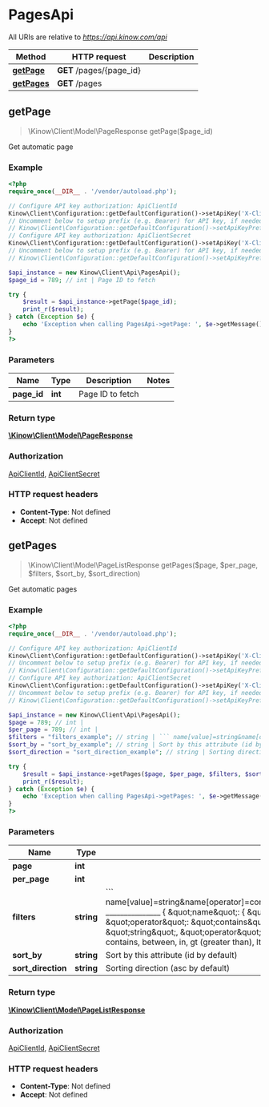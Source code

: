 # PagesApi

All URIs are relative to *https://api.kinow.com/api*

Method | HTTP request | Description
------------- | ------------- | -------------
[**getPage**](#getPage) | **GET** /pages/{page_id} | 
[**getPages**](#getPages) | **GET** /pages | 


## **getPage**
> \Kinow\Client\Model\PageResponse getPage($page_id)



Get automatic page

### Example
```php
<?php
require_once(__DIR__ . '/vendor/autoload.php');

// Configure API key authorization: ApiClientId
Kinow\Client\Configuration::getDefaultConfiguration()->setApiKey('X-Client-Id', 'YOUR_API_KEY');
// Uncomment below to setup prefix (e.g. Bearer) for API key, if needed
// Kinow\Client\Configuration::getDefaultConfiguration()->setApiKeyPrefix('X-Client-Id', 'Bearer');
// Configure API key authorization: ApiClientSecret
Kinow\Client\Configuration::getDefaultConfiguration()->setApiKey('X-Client-Secret', 'YOUR_API_KEY');
// Uncomment below to setup prefix (e.g. Bearer) for API key, if needed
// Kinow\Client\Configuration::getDefaultConfiguration()->setApiKeyPrefix('X-Client-Secret', 'Bearer');

$api_instance = new Kinow\Client\Api\PagesApi();
$page_id = 789; // int | Page ID to fetch

try {
    $result = $api_instance->getPage($page_id);
    print_r($result);
} catch (Exception $e) {
    echo 'Exception when calling PagesApi->getPage: ', $e->getMessage(), PHP_EOL;
}
?>
```

### Parameters

Name | Type | Description  | Notes
------------- | ------------- | ------------- | -------------
 **page_id** | **int**| Page ID to fetch |

### Return type

[**\Kinow\Client\Model\PageResponse**](#PageResponse)

### Authorization

[ApiClientId](#ApiClientId), [ApiClientSecret](#ApiClientSecret)

### HTTP request headers

 - **Content-Type**: Not defined
 - **Accept**: Not defined

## **getPages**
> \Kinow\Client\Model\PageListResponse getPages($page, $per_page, $filters, $sort_by, $sort_direction)



Get automatic pages

### Example
```php
<?php
require_once(__DIR__ . '/vendor/autoload.php');

// Configure API key authorization: ApiClientId
Kinow\Client\Configuration::getDefaultConfiguration()->setApiKey('X-Client-Id', 'YOUR_API_KEY');
// Uncomment below to setup prefix (e.g. Bearer) for API key, if needed
// Kinow\Client\Configuration::getDefaultConfiguration()->setApiKeyPrefix('X-Client-Id', 'Bearer');
// Configure API key authorization: ApiClientSecret
Kinow\Client\Configuration::getDefaultConfiguration()->setApiKey('X-Client-Secret', 'YOUR_API_KEY');
// Uncomment below to setup prefix (e.g. Bearer) for API key, if needed
// Kinow\Client\Configuration::getDefaultConfiguration()->setApiKeyPrefix('X-Client-Secret', 'Bearer');

$api_instance = new Kinow\Client\Api\PagesApi();
$page = 789; // int | 
$per_page = 789; // int | 
$filters = "filters_example"; // string | ``` name[value]=string&name[operator]=contains&date_add[value]=string&date_add[operator]=lt _______________  { \"name\": { \"value\": \"string\", \"operator\": \"contains\" }, \"date_add\": { \"value\": \"string\", \"operator\": \"lt\" } } ``` Operator can be: strict, contains, between, in, gt (greater than), lt (lower than).
$sort_by = "sort_by_example"; // string | Sort by this attribute (id by default)
$sort_direction = "sort_direction_example"; // string | Sorting direction (asc by default)

try {
    $result = $api_instance->getPages($page, $per_page, $filters, $sort_by, $sort_direction);
    print_r($result);
} catch (Exception $e) {
    echo 'Exception when calling PagesApi->getPages: ', $e->getMessage(), PHP_EOL;
}
?>
```

### Parameters

Name | Type | Description  | Notes
------------- | ------------- | ------------- | -------------
 **page** | **int**|  | [optional]
 **per_page** | **int**|  | [optional]
 **filters** | **string**| &#x60;&#x60;&#x60; name[value]&#x3D;string&amp;name[operator]&#x3D;contains&amp;date_add[value]&#x3D;string&amp;date_add[operator]&#x3D;lt _______________  { \&quot;name\&quot;: { \&quot;value\&quot;: \&quot;string\&quot;, \&quot;operator\&quot;: \&quot;contains\&quot; }, \&quot;date_add\&quot;: { \&quot;value\&quot;: \&quot;string\&quot;, \&quot;operator\&quot;: \&quot;lt\&quot; } } &#x60;&#x60;&#x60; Operator can be: strict, contains, between, in, gt (greater than), lt (lower than). | [optional]
 **sort_by** | **string**| Sort by this attribute (id by default) | [optional]
 **sort_direction** | **string**| Sorting direction (asc by default) | [optional]

### Return type

[**\Kinow\Client\Model\PageListResponse**](#PageListResponse)

### Authorization

[ApiClientId](#ApiClientId), [ApiClientSecret](#ApiClientSecret)

### HTTP request headers

 - **Content-Type**: Not defined
 - **Accept**: Not defined

